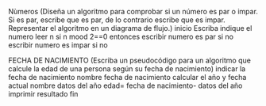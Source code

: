 Nùmeros (Diseña un algoritmo para comprobar si un número es par o impar. Si es par, escribe que es par, de lo contrario escribe que es impar. Representar el algoritmo en un diagrama de flujo.)
inicio
Escriba indique el numero
leer n
  si n mood 2==0 entonces
escribir numero es par
si no 
escribir numero es impar
si no

FECHA DE NACIMIENTO (Escriba un pseudocódigo para un algoritmo que calcule la edad de una persona según su fecha de nacimiento)
indicar la fecha de nacimiento nombre fecha de nacimiento
calcular el año y fecha actual nombre datos del año
edad= fecha de nacimiento- datos del año
imprimir resultado
fin


